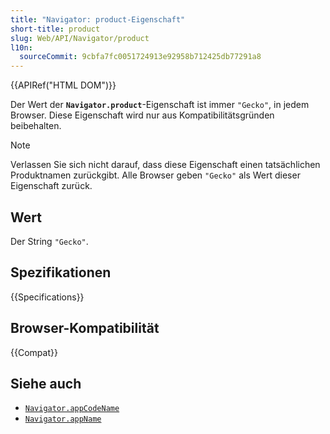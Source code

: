 ```yaml
---
title: "Navigator: product-Eigenschaft"
short-title: product
slug: Web/API/Navigator/product
l10n:
  sourceCommit: 9cbfa7fc0051724913e92958b712425db77291a8
---
```


{{APIRef("HTML DOM")}}

Der Wert der **`Navigator.product`**-Eigenschaft ist immer `"Gecko"`, in jedem Browser. Diese Eigenschaft wird nur aus Kompatibilitätsgründen beibehalten.

> [!NOTE]
> Verlassen Sie sich nicht darauf, dass diese Eigenschaft einen tatsächlichen Produktnamen zurückgibt. Alle Browser geben `"Gecko"` als Wert dieser Eigenschaft zurück.

## Wert

Der String `"Gecko"`.

## Spezifikationen

{{Specifications}}

## Browser-Kompatibilität

{{Compat}}

## Siehe auch

- [`Navigator.appCodeName`](/de/docs/Web/API/Navigator/appCodeName)
- [`Navigator.appName`](/de/docs/Web/API/Navigator/appName)
